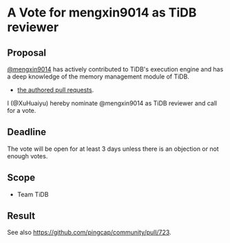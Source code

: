 # A Vote for mengxin9014 as TiDB reviewer 

## Proposal

[@mengxin9014](https://github.com/mengxin9014) has actively contributed to TiDB's execution engine and has a deep knowledge of the memory management module of TiDB.

* [the authored pull requests](https://github.com/pingcap/tidb/commits?author=mengxin9014).

I (@XuHuaiyu) hereby nominate @mengxin9014 as TiDB reviewer and call for a vote.

## Deadline

The vote will be open for at least 3 days unless there is an objection or not enough votes.

## Scope

* Team TiDB

## Result

See also https://github.com/pingcap/community/pull/723.
